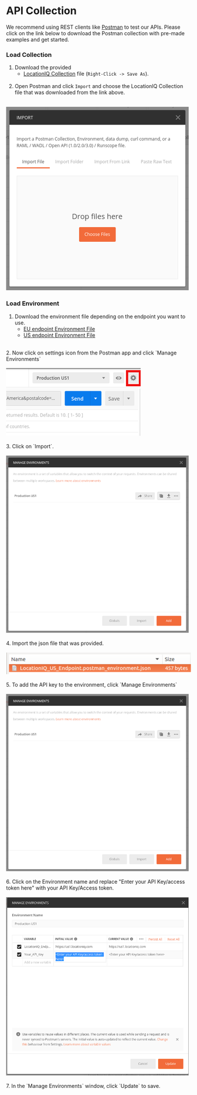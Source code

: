 # API Collection

We recommend using REST clients like <a href="https://www.postman.com" target="_blank">Postman</a> to test our APIs. Please click on the link below to download the Postman collection with pre-made examples and get started.

### Load Collection

1. Download the provided <br/>
    - <a href="https://raw.githubusercontent.com/location-iq/postman-collection/master/LocationIQ_Collection_v2.0.0.postman_collection.json" target="_blank">LocationIQ Collection</a> file (`Right-Click -> Save As`). 
    <br/> <br/>
2. Open Postman and click `Import` and choose the LocationIQ Collection file that was downloaded from the link above. <br/> <br/>
<img src="images-pm/importCollection.png">

### Load Environment

1. Download the environment file depending on the endpoint you want to use.
    - <a href="https://raw.githubusercontent.com/location-iq/postman-collection/master/environments/LocationIQ_EU_Endpoint.postman_environment.json" target="_blank">EU endpoint Environment File</a>
    - <a href="https://raw.githubusercontent.com/location-iq/postman-collection/master/environments/LocationIQ_US_Endpoint.postman_environment.json" target="_blank">US endpoint Environment File</a>
    
<br/>
2. Now click on settings icon from the Postman app and click `Manage Environments` <br/> <br/>
<img src="images-pm/step1.png">
<br/><br/>
3. Click on `Import`. <br/> <br/>
<img src="images-pm/step2.png">
<br/><br/>
4. Import the json file that was provided. <br/> <br/>
<img src="images-pm/step3.png">
<br/><br/>
5. To add the API key to the environment, click `Manage Environments` <br/> <br/>
<img src="images-pm/step2.png">
<br/><br/>
6. Click on the Environment name and replace "Enter your API Key/access token here" with your API Key/Access token. <br/> <br/>
<img src="images-pm/apiKey.png">
<br/><br/>
7. In the `Manage Environments` window, click `Update` to save.